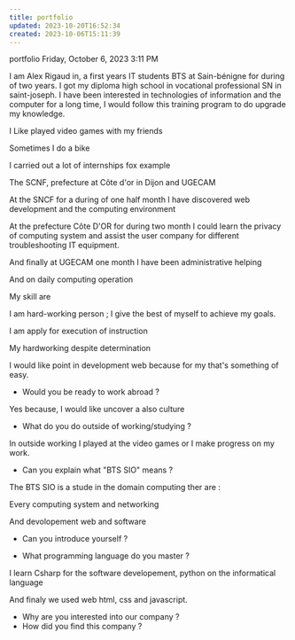 ```yaml
---
title: portfolio
updated: 2023-10-20T16:52:34
created: 2023-10-06T15:11:39
---
```


portfolio
Friday, October 6, 2023
3:11 PM

I am Alex Rigaud in, a first years IT students BTS at Sain-bénigne for during of two years. I got my diploma high school in vocational professional SN in saint-joseph. I have been interested in technologies of information and the computer for a long time, I would follow this training program to do upgrade my knowledge.

I Like played video games with my friends

Sometimes I do a bike

I carried out a lot of internships fox example

The SCNF, prefecture at Côte d'or in Dijon and UGECAM

At the SNCF for a during of one half month I have discovered web development and the computing environment

At the prefecture Côte D'OR for during two month I could learn the privacy of computing system and assist the user company for different troubleshooting IT equipment.

And finally at UGECAM one month I have been administrative helping

And on daily computing operation

My skill are

I am hard-working person ; I give the best of myself to achieve my goals.

I am apply for execution of instruction

My hardworking despite determination

I would like point in development web because for my that's something of easy.

- Would you be ready to work abroad ?

Yes because, I would like uncover a also culture

- What do you do outside of working/studying ?

In outside working I played at the video games or I make progress on my work.

- Can you explain what "BTS SIO" means ?

The BTS SIO is a stude in the domain computing ther are :

Every computing system and networking

And devolopement web and software

- Can you introduce yourself ?

- What programming language do you master ?

I learn Csharp for the software developement, python on the informatical language

And finaly we used web html, css and javascript.
- Why are you interested into our company ?
- How did you find this company ?

